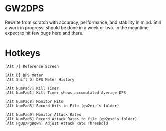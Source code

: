 GW2DPS
======

Rewrite from scratch with accuracy, performance, and stability in mind. Still a work in progress, should be done in a week or two. In the meantime expect to hit few bugs here and there.

Hotkeys
=======
```
[Alt /] Reference Screen

[Alt D] DPS Meter
[Alt Shift D] DPS Meter History

[Alt NumPad7] Kill Timer
[Alt NumPad1] Kill Timer shows accumulated Average DPS

[Alt NumPad8] Monitor Hits
[Alt NumPad5] Record Hits to File (gw2exe's folder)

[Alt NumPad9] Monitor Attack Rates
[Alt NumPad6] Record Attack Rates to file (gw2exe's folder)
[Alt PgUp/PgDown] Adjust Attack Rate Threshold
```
